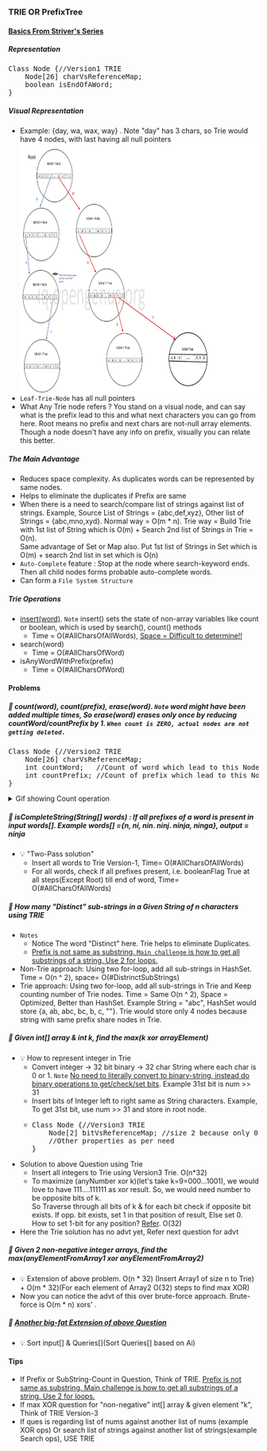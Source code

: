 ### TRIE OR PrefixTree

#### [Basics From Striver's Series](https://www.youtube.com/watch?v=Q8LhG9Pi5KM&list=PLgUwDviBIf0pcIDCZnxhv0LkHf5KzG9zp&index=7&ab_channel=takeUforward)

##### Representation
<pre>
Class Node {//Version1 TRIE
    Node[26] charVsReferenceMap;
    boolean isEndOfAWord;
}
</pre>
##### Visual Representation
- Example: {day, wa, wax, way} . Note "day" has 3 chars, so Trie would have 4 nodes, with last having all null pointers<br/>
<img src="resources/trie/TrieExample.jpg" width="600" height="500" /><br/>
- `Leaf-Trie-Node` has all null pointers
- What Any Trie node refers ? You stand on a visual node, and can say what is the prefix lead to this and what next characters you can go from here. Root means no prefix and next chars are not-null array elements. Though a node doesn't have any info on prefix, visually you can relate this better.  
##### The Main Advantage
- Reduces space complexity. As duplicates words can be represented by same nodes.
- Helps to eliminate the duplicates if Prefix are same
- When there is a need to search/compare list of strings against list of strings. Example, Source List of Strings = {abc,def,xyz}, Other list of Strings = {abc,mno,xyd}. Normal way = O(m * n). Trie way = Build Trie with 1st list of String which is O(m) + Search 2nd list of Strings in Trie = O(n). <br/>Same advantage of Set or Map also. Put 1st list of Strings in Set which is O(m) + search 2nd list in set which is O(n)
- `Auto-Complete` feature : Stop at the node where search-keyword ends. Then all child nodes forms probable auto-complete words. 
- Can form a `File System Structure`
##### Trie Operations
- [insert(word)](./Practice/src/main/java/com/p2/trie/TrieInsertAndSearchOperation.java). `Note` insert() sets the state of non-array variables like count or boolean, which is used by search(), count() methods
  - Time = O(#AllCharsOfAllWords), <u>Space = Difficult to determine!!</u>
- search(word)
  - Time = O(#AllCharsOfWord)
- isAnyWordWithPrefix(prefix)
  - Time = O(#AllCharsOfWord)

#### Problems
##### :rocket: count(word), count(prefix), erase(word). `Note` word might have been added multiple times, So erase(word) erases only once by reducing countWord/countPrefix by 1. `When count is ZERO, actual nodes are not getting deleted.`
<pre>
Class Node {//Version2 TRIE
    Node[26] charVsReferenceMap;
    int countWord;   //Count of word which lead to this Node //"ew"
    int countPrefix; //Count of prefix which lead to this Node 
}
</pre>
<details> 
  <summary>Gif showing Count operation</summary>
  <img src="./resources/trie/TrieCountVersion.gif"/>
</details>

##### :rocket: isCompleteString(String[] words) : If all prefixes of a word is present in input words[]. Example words[] ={n, ni, nin. ninj. ninja, ninga}, output = ninja
- :bulb: "Two-Pass solution"
    - Insert all words to Trie Version-1, Time= O(#AllCharsOfAllWords)
    - For all words, check if all prefixes present, i.e. booleanFlag True at all steps(Except Root) till end of word, Time= O(#AllCharsOfAllWords)
##### :rocket: How many "Distinct" sub-strings in a Given String of n characters using TRIE
- `Notes` 
  - Notice The word "Distinct" here. Trie helps to eliminate Duplicates.
  - <u>Prefix is not same as substring. `Main challenge` is how to get all substrings of a string. Use 2 for loops.</u>
- Non-Trie approach: Using two for-loop, add all sub-strings in HashSet. Time = O(n ^ 2), space= O(#DistrinctSubStrings)
- Trie approach: Using two for-loop, add all sub-strings in Trie and Keep counting number of Trie nodes. Time = Same O(n ^ 2), Space = Optimized, Better than HashSet. Example String = "abc", HashSet would store {a, ab, abc, bc, b, c, ""}. Trie would store only 4 nodes because string with same prefix share nodes in Trie.
##### :rocket: Given int[] array & int k, find the max(k xor arrayElement)
- :bulb: How to represent integer in Trie
  - Convert integer -> 32 bit binary -> 32 char String where each char is 0 or 1. `Note` [No need to literally convert to binary-string, instead do binary operations to get/check/set bits](https://takeuforward.org/data-structure/maximum-xor-of-two-numbers-in-an-array/). Example 31st bit is num >> 31
  - Insert bits of Integer left to right same as String characters. Example, To get 31st bit, use num >> 31 and store in root node.
  - <pre>
    Class Node {//Version3 TRIE
        Node[2] bitVsReferenceMap; //size 2 because only 0/1 possible
        //Other properties as per need
    }
    </pre>
- Solution to above Question using Trie
  - Insert all integers to Trie using Version3 Trie. O(n*32)
  - To maximize (anyNumber xor k)(let's take k=9=000...1001), we would love to have 111....111111 as xor result. So, we would need number to be opposite bits of k.<br/>
    So Traverse through all bits of k & for each bit check if opposite bit exists. If opp. bit exists, set 1 in that position of result, Else set 0. How to set 1-bit for any position? [Refer](./BinaryOperations.md). O(32)
 - Here the Trie solution has no advt yet, Refer next question for advt
##### :rocket: Given 2 non-negative integer arrays, find the max(anyElementFromArray1 xor anyElementFromArray2)
- :bulb: Extension of above problem. O(n * 32) (Insert Array1 of size n to Trie) + O(m * 32)(For each element of Array2 O(32) steps to find max XOR)
- Now you can notice the advt of this over brute-force approach. Brute-force is O(m * n) xors' .
##### :rocket: [Another big-fat Extension of above Question](https://www.codingninjas.com/codestudio/problems/max-xor-queries_1382020)
- :bulb: Sort input[] & Queries[](Sort Queries[] based on Ai)

#### Tips
- If Prefix or SubString-Count in Question, Think of TRIE. <u>Prefix is not same as substring. Main challenge is how to get all substrings of a string. Use 2 for loops.</u>
- If max XOR question for "non-negative" int[] array & given element "k", Think of TRIE Version-3
- If ques is regarding list of nums against another list of nums (example XOR ops) Or search list of strings against another list of strings(example Search ops), USE TRIE
